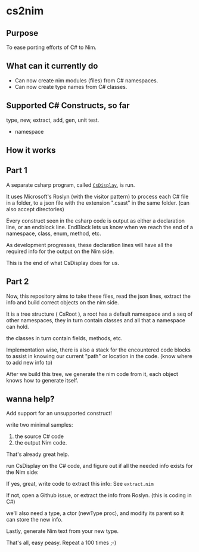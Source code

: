 # cs2nim

## Purpose

To ease porting efforts of C# to Nim.

## What can it currently do

- Can now create nim modules (files) from C# namespaces.
- Can now create type names from C# classes.

## Supported C# Constructs, so far

type, new, extract, add, gen, unit test.

- namespace

## How it works

## Part 1

A separate csharp program, called [`CsDisplay`](https://github.com/kobi2187/CsDisplay), is run.

It uses Microsoft's Roslyn (with the visitor pattern) to process each C# file in a folder, to a json file with the extension ".csast" in the same folder. (can also accept directories)

Every construct seen in the csharp code is output as either a declaration line, or an endblock line.
EndBlock lets us know when we reach the end of a namespace, class, enum, method, etc.

As development progresses, these declaration lines will have all the required info for the output on the Nim side.

This is the end of what CsDisplay does for us.

## Part 2

Now, this repository aims to take these files, read the json lines, extract the info and build correct objects on the nim side.

It is a tree structure ( CsRoot ), a root has a default namespace and a seq of other namespaces, they in turn contain classes and all that a namespace can hold.

the classes in turn contain fields, methods, etc.

Implementation wise, there is also a stack for the encountered code blocks to assist in knowing our current "path" or location in the code. (know where to add new info to)

After we build this tree, we generate the nim code from it, each object knows how to generate itself.

## wanna help?

Add support for an unsupported construct!

write two minimal samples:

1. the source C# code
2. the output Nim code.

That's already great help.

run CsDisplay on the C# code, and figure out if all the needed info exists for the Nim side:

If yes, great, write code to extract this info: See `extract.nim`

If not, open a Github issue, or extract the info from Roslyn. (this is coding in C#)

we'll also need a type, a ctor (newType proc), and modify its parent so it can store the new info.

Lastly, generate Nim text from your new type.

That's all, easy peasy. Repeat a 100 times ;-)
